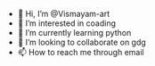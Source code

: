 - 👋 Hi, I’m @Vismayam-art
- 👀 I’m interested in coading
- 🌱 I’m currently learning python
- 💞️ I’m looking to collaborate on gdg
- 📫 How to reach me through email
  


<!---
Vismayam-art/Vismayam-art is a ✨ special ✨ repository because its `README.md` (this file) appears on your GitHub profile.
You can click the Preview link to take a look at your changes.
--->
